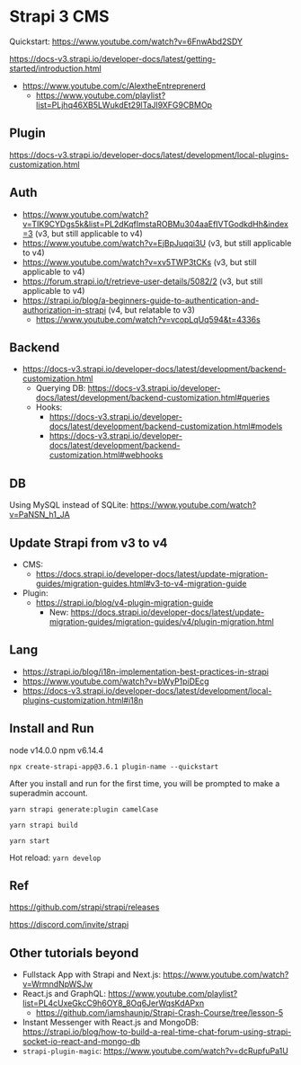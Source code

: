# Strapi 3 CMS

Quickstart: https://www.youtube.com/watch?v=6FnwAbd2SDY

https://docs-v3.strapi.io/developer-docs/latest/getting-started/introduction.html

- https://www.youtube.com/c/AlextheEntreprenerd
    - https://www.youtube.com/playlist?list=PLjhq46XB5LWukdEt29lTaJl9XFG9CBMOp

## Plugin

https://docs-v3.strapi.io/developer-docs/latest/development/local-plugins-customization.html

## Auth

- https://www.youtube.com/watch?v=TIK9CYDgs5k&list=PL2dKqfImstaROBMu304aaEfIVTGodkdHh&index=3 (v3, but still applicable to v4)
- https://www.youtube.com/watch?v=EjBpJuqqi3U (v3, but still applicable to v4)
- https://www.youtube.com/watch?v=xv5TWP3tCKs (v3, but still applicable to v4)
- https://forum.strapi.io/t/retrieve-user-details/5082/2 (v3, but still applicable to v4)
- https://strapi.io/blog/a-beginners-guide-to-authentication-and-authorization-in-strapi (v4, but relatable to v3)
    - https://www.youtube.com/watch?v=vcopLqUq594&t=4336s

## Backend

- https://docs-v3.strapi.io/developer-docs/latest/development/backend-customization.html
    - Querying DB: https://docs-v3.strapi.io/developer-docs/latest/development/backend-customization.html#queries
    - Hooks:
        - https://docs-v3.strapi.io/developer-docs/latest/development/backend-customization.html#models
        - https://docs-v3.strapi.io/developer-docs/latest/development/backend-customization.html#webhooks

## DB

Using MySQL instead of SQLite: https://www.youtube.com/watch?v=PaNSN_h1_JA

## Update Strapi from v3 to v4

- CMS: 
    - https://docs.strapi.io/developer-docs/latest/update-migration-guides/migration-guides.html#v3-to-v4-migration-guide
- Plugin: 
    - https://strapi.io/blog/v4-plugin-migration-guide
        - New: https://docs.strapi.io/developer-docs/latest/update-migration-guides/migration-guides/v4/plugin-migration.html

## Lang

- https://strapi.io/blog/i18n-implementation-best-practices-in-strapi
- https://www.youtube.com/watch?v=bWyP1piDEcg
- https://docs-v3.strapi.io/developer-docs/latest/development/local-plugins-customization.html#i18n

## Install and Run

node v14.0.0
npm v6.14.4

`npx create-strapi-app@3.6.1 plugin-name --quickstart`

After you install and run for the first time, you will be prompted to make a superadmin account.

`yarn strapi generate:plugin camelCase`

`yarn strapi build`

`yarn start`

Hot reload: `yarn develop`

## Ref

https://github.com/strapi/strapi/releases

https://discord.com/invite/strapi

## Other tutorials beyond

- Fullstack App with Strapi and Next.js: https://www.youtube.com/watch?v=WrmndNpWSJw
- React.js and GraphQL: https://www.youtube.com/playlist?list=PL4cUxeGkcC9h6OY8_8Oq6JerWqsKdAPxn
    - https://github.com/iamshaunjp/Strapi-Crash-Course/tree/lesson-5
- Instant Messenger with React.js and MongoDB: https://strapi.io/blog/how-to-build-a-real-time-chat-forum-using-strapi-socket-io-react-and-mongo-db
- `strapi-plugin-magic`: https://www.youtube.com/watch?v=dcRupfuPa1U
